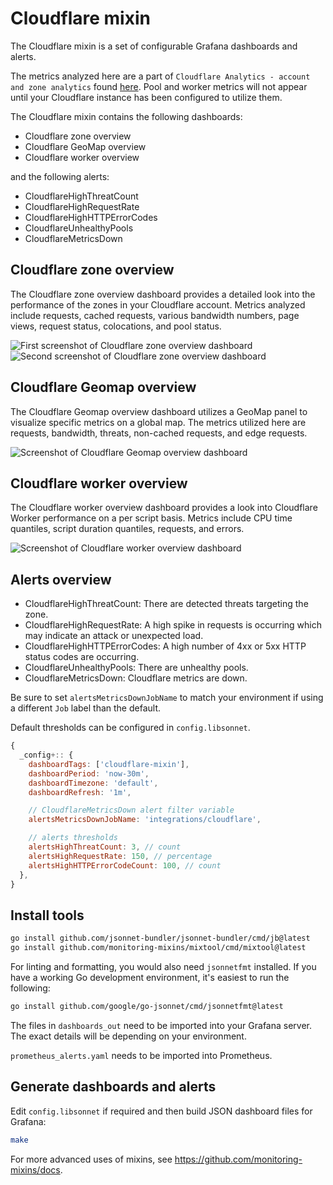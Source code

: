 # Cloudflare mixin
The Cloudflare mixin is a set of configurable Grafana dashboards and alerts. 

The metrics analyzed here are a part of `Cloudflare Analytics - account and zone analytics` found [here](https://developers.cloudflare.com/analytics/account-and-zone-analytics/). Pool and worker metrics will not appear until your Cloudflare instance has been configured to utilize them.

The Cloudflare mixin contains the following dashboards:

- Cloudflare zone overview
- Cloudflare GeoMap overview
- Cloudflare worker overview

and the following alerts:

- CloudflareHighThreatCount
- CloudflareHighRequestRate
- CloudflareHighHTTPErrorCodes
- CloudflareUnhealthyPools
- CloudflareMetricsDown

## Cloudflare zone overview
The Cloudflare zone overview dashboard provides a detailed look into the performance of the zones in your Cloudflare account. Metrics analyzed include requests, cached requests, various bandwidth numbers, page views, request status, colocations, and pool status.

![First screenshot of Cloudflare zone overview dashboard](https://storage.googleapis.com/grafanalabs-integration-assets/cloudflare/screenshots/cloudflare-zone-overview-1.png)
![Second screenshot of Cloudflare zone overview dashboard](https://storage.googleapis.com/grafanalabs-integration-assets/cloudflare/screenshots/cloudflare-zone-overview-2.png)

## Cloudflare Geomap overview
The Cloudflare Geomap overview dashboard utilizes a GeoMap panel to visualize specific metrics on a global map. The metrics utilized here are requests, bandwidth, threats, non-cached requests, and edge requests.

![Screenshot of Cloudflare Geomap overview dashboard](https://storage.googleapis.com/grafanalabs-integration-assets/cloudflare/screenshots/cloudflare-geomap-overview.png)

## Cloudflare worker overview
The Cloudflare worker overview dashboard provides a look into Cloudflare Worker performance on a per script basis. Metrics include CPU time quantiles, script duration quantiles, requests, and errors.

![Screenshot of Cloudflare worker overview dashboard](https://storage.googleapis.com/grafanalabs-integration-assets/cloudflare/screenshots/cloudflare-worker-overview.png)

## Alerts overview

- CloudflareHighThreatCount: There are detected threats targeting the zone.
- CloudflareHighRequestRate: A high spike in requests is occurring which may indicate an attack or unexpected load.
- CloudflareHighHTTPErrorCodes: A high number of 4xx or 5xx HTTP status codes are occurring.
- CloudflareUnhealthyPools: There are unhealthy pools.
- CloudflareMetricsDown: Cloudflare metrics are down.

Be sure to set `alertsMetricsDownJobName` to match your environment if using a different `Job` label than the default.

Default thresholds can be configured in `config.libsonnet`.
```js
{
  _config+:: {
    dashboardTags: ['cloudflare-mixin'],
    dashboardPeriod: 'now-30m',
    dashboardTimezone: 'default',
    dashboardRefresh: '1m',

    // CloudflareMetricsDown alert filter variable
    alertsMetricsDownJobName: 'integrations/cloudflare',

    // alerts thresholds
    alertsHighThreatCount: 3, // count
    alertsHighRequestRate: 150, // percentage
    alertsHighHTTPErrorCodeCount: 100, // count
  },
}
```

## Install tools

```bash
go install github.com/jsonnet-bundler/jsonnet-bundler/cmd/jb@latest
go install github.com/monitoring-mixins/mixtool/cmd/mixtool@latest
```

For linting and formatting, you would also need `jsonnetfmt` installed. If you
have a working Go development environment, it's easiest to run the following:

```bash
go install github.com/google/go-jsonnet/cmd/jsonnetfmt@latest
```

The files in `dashboards_out` need to be imported
into your Grafana server. The exact details will be depending on your environment.

`prometheus_alerts.yaml` needs to be imported into Prometheus.

## Generate dashboards and alerts

Edit `config.libsonnet` if required and then build JSON dashboard files for Grafana:

```bash
make
```

For more advanced uses of mixins, see
https://github.com/monitoring-mixins/docs.
